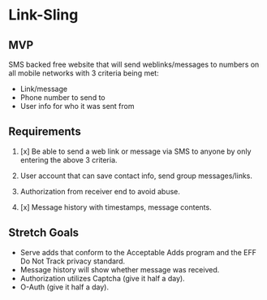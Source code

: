 # Link-Sling

## MVP

SMS backed free website that will send weblinks/messages to numbers on all mobile networks with 3 criteria being met:

* Link/message
* Phone number to send to
* User info for who it was sent from

## Requirements

1) [x] Be able to send a web link or message via SMS to anyone by only entering the above 3 criteria.

2) User account that can save contact info, send group messages/links.

3) Authorization from receiver end to avoid abuse.

4) [x] Message history with timestamps, message contents.

## Stretch Goals

* Serve adds that conform to the Acceptable Adds program and the EFF Do Not Track privacy standard.
* Message history will show whether message was received.
* Authorization utilizes Captcha (give it half a day).
* O-Auth (give it half a day).
